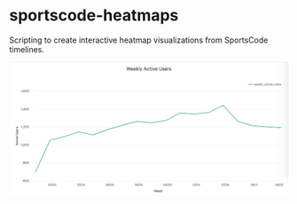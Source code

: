# sportscode-heatmaps
Scripting to create interactive heatmap visualizations from SportsCode timelines.

![Sample Output](https://github.com/chudzikr/SQL-Project-User-Engagement-Drop/blob/master/yammer_weekly%20users.png)
